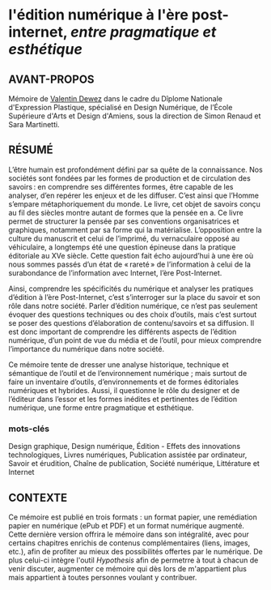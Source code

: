 # l'édition numérique à l'ère post-internet, *entre pragmatique et esthétique*



## AVANT-PROPOS
Mémoire de [Valentin Dewez](http://valentindewez.com) dans le cadre du Dîplome Nationale d'Expression Plastique, spécialisé en Design Numérique, de l’École Supérieure d'Arts et Design d'Amiens, sous la direction de Simon Renaud et Sara Martinetti.

## RÉSUMÉ

L’être humain est profondément défini par sa quête de la connaissance. Nos sociétés sont fondées par les formes de production et de circulation des savoirs : en comprendre ses différentes formes, être capable de les analyser, d’en repérer les enjeux et de les diffuser. C’est ainsi que l’Homme s’empare métaphoriquement du monde. Le livre, cet objet de savoirs conçu au fil des siècles montre autant de formes que la pensée en a. Ce livre permet de structurer la pensée par ses conventions organisatrices et graphiques, notamment par sa forme qui la matérialise. L’opposition entre la culture du manuscrit et celui de l’imprimé, du vernaculaire opposé au véhiculaire, a longtemps été une question épineuse dans la pratique éditoriale au XVe siècle. Cette question fait écho aujourd’hui à une ère où nous sommes passés d’un état de « rareté » de l’information à celui de la surabondance de l’information avec Internet, l’ère Post-Internet. 

Ainsi, comprendre les spécificités du numérique et analyser les pratiques d’édition à l’ère Post-Internet, c’est s’interroger sur la place du savoir et son rôle dans notre société. Parler d’édition numérique, ce n’est pas seulement évoquer des questions techniques ou des choix d’outils, mais c’est surtout se poser des questions d’élaboration de contenu/savoirs et sa diffusion. Il est donc important de comprendre les différents aspects de l’édition numérique, d’un point de vue du média et de l’outil, pour mieux comprendre l’importance du numérique dans notre société.

Ce mémoire tente de dresser une analyse historique, technique et sémantique de l’outil et de l’environnement numérique ; mais surtout de faire un inventaire d’outils, d’environnements et de formes éditoriales numériques et hybrides. Aussi, il questionne le rôle du designer et de l’éditeur dans l’essor et les formes inédites et pertinentes de l’édition numérique, une forme entre pragmatique et esthétique.

### mots-clés
Design graphique, Design numérique, Édition - Effets des innovations technologiques, 
Livres numériques, Publication assistée par ordinateur, Savoir et érudition, 
Chaîne de publication, Société numérique, Littérature et Internet

## CONTEXTE

Ce mémoire est publié en trois formats : un format papier, une remédiation papier en numérique (ePub et PDF) et un format numérique augmenté. Cette dernière version offrira le mémoire dans son intégralité, avec pour certains chapitres enrichis de contenus complémentaires (liens, images, etc.), afin de profiter au mieux des possibilités offertes par le numérique. De plus celui-ci intègre l'outil *Hypothesis* afin de permetrre à tout à chacun de venir discuter, augmenter ce mémoire qui dès lors de m'appartient plus mais appartient à toutes personnes voulant y contribuer.
